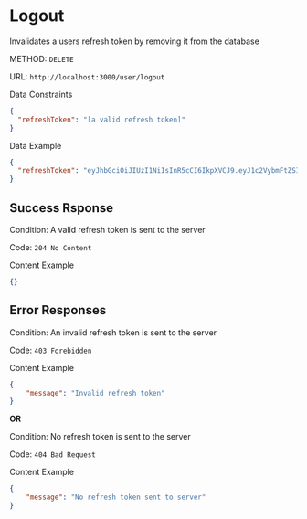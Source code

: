 # Logout

Invalidates a users refresh token by removing it from the database

METHOD: `DELETE`

URL: `http://localhost:3000/user/logout`

Data Constraints
```json
{
  "refreshToken": "[a valid refresh token]"
}
```

Data Example
```json
{
  "refreshToken": "eyJhbGciOiJIUzI1NiIsInR5cCI6IkpXVCJ9.eyJ1c2VybmFtZSI6IkhlbnJ5IiwiaWF0IjoxNjQ1NzYzNTg4fQ.GFf45iEWdd4LXFogEl5ERpQYn2z6Qt_eToysWlFrKuA"
}
```

## Success Rsponse

Condition: A valid refresh token is sent to the server

Code: `204 No Content`

Content Example
```json
{}
```

## Error Responses

Condition: An invalid refresh token is sent to the server

Code: `403 Forebidden`

Content Example

```json
{
    "message": "Invalid refresh token"
}
```

**OR**

Condition: No refresh token is sent to the server

Code: `404 Bad Request`

Content Example

```json
{
    "message": "No refresh token sent to server"
}
```


